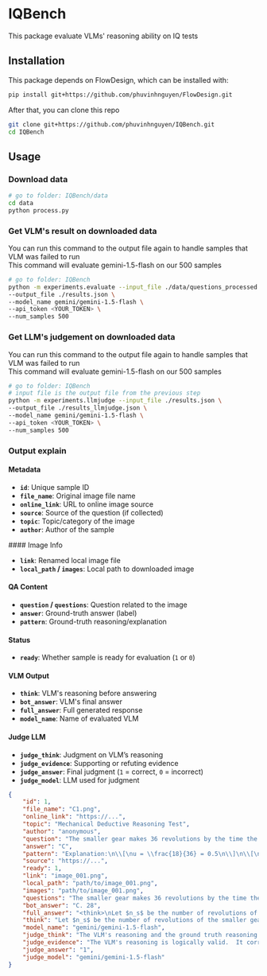 # IQBench

This package evaluate VLMs' reasoning ability on IQ tests

## Installation

This package depends on FlowDesign, which can be installed with:
```bash
pip install git+https://github.com/phuvinhnguyen/FlowDesign.git
```

After that, you can clone this repo
```bash
git clone git+https://github.com/phuvinhnguyen/IQBench.git
cd IQBench
```

## Usage
### Download data
```bash
# go to folder: IQBench/data
cd data
python process.py
```
### Get VLM's result on downloaded data
You can run this command to the output file again to handle samples that VLM was failed to run  
This command will evaluate gemini-1.5-flash on our 500 samples
```bash
# go to folder: IQBench
python -m experiments.evaluate --input_file ./data/questions_processed.json \
--output_file ./results.json \
--model_name gemini/gemini-1.5-flash \
--api_token <YOUR_TOKEN> \
--num_samples 500
```

### Get LLM's judgement on downloaded data
You can run this command to the output file again to handle samples that VLM was failed to run  
This command will evaluate gemini-1.5-flash on our 500 samples
```bash
# go to folder: IQBench
# input file is the output file from the previous step
python -m experiments.llmjudge --input_file ./results.json \
--output_file ./results_llmjudge.json \
--model_name gemini/gemini-1.5-flash \
--api_token <YOUR_TOKEN> \
--num_samples 500
```

### Output explain

#### Metadata
- **`id`**: Unique sample ID  
- **`file_name`**: Original image file name  
- **`online_link`**: URL to online image source  
- **`source`**: Source of the question (if collected)  
- **`topic`**: Topic/category of the image  
- **`author`**: Author of the sample  

####️ Image Info
- **`link`**: Renamed local image file  
- **`local_path` / `images`**: Local path to downloaded image  

#### QA Content
- **`question` / `questions`**: Question related to the image  
- **`answer`**: Ground-truth answer (label)  
- **`pattern`**: Ground-truth reasoning/explanation  

#### Status
- **`ready`**: Whether sample is ready for evaluation (`1` or `0`)  

#### VLM Output
- **`think`**: VLM's reasoning before answering  
- **`bot_answer`**: VLM's final answer  
- **`full_answer`**: Full generated response  
- **`model_name`**: Name of evaluated VLM  

#### Judge LLM
- **`judge_think`**: Judgment on VLM’s reasoning  
- **`judge_evidence`**: Supporting or refuting evidence  
- **`judge_answer`**: Final judgment (`1` = correct, `0` = incorrect)  
- **`judge_model`**: LLM used for judgment  

```json
{
    "id": 1,
    "file_name": "C1.png",
    "online_link": "https://...",
    "topic": "Mechanical Deductive Reasoning Test",
    "author": "anonymous",
    "question": "The smaller gear makes 36 revolutions by the time the larger ones make 18.\nIf the smaller gear makes 56 revolutions, how many turns will the larger one make?\nA. 24 \nB. 26 \nC. 28 \nD. 25 \n",
    "answer": "C",
    "pattern": "Explanation:\n\\[\nu = \\frac{18}{36} = 0.5\n\\]\n\\[\nn_{\\text{larger}} = u \\cdot 56 = 28\n\\]\n",
    "source": "https://...",
    "ready": 1,
    "link": "image_001.png",
    "local_path": "path/to/image_001.png",
    "images": "path/to/image_001.png",
    "questions": "The smaller gear makes 36 revolutions by the time the larger ones make 18.\nIf the smaller gear makes 56 revolutions, how many turns will the larger one make?\nA. 24 \nB. 26 \nC. 28 \nD. 25 \n",
    "bot_answer": "C. 28",
    "full_answer": "<think>\nLet $n_s$ be the number of revolutions of the smaller gear and $n_l$ be the number of revolutions of the larger gear.\nWe are given that when the smaller gear makes 36 revolutions, the larger gear makes 18 revolutions.\nThis can be written as a ratio:\n$\\frac{n_s}{n_l} = \\frac{36}{18} = 2$\nThis means that the smaller gear makes twice as many revolutions as the larger gear.\nWe can write this relationship as:\n$n_s = 2n_l$\nWe are given that the smaller gear makes 56 revolutions, so $n_s = 56$.\nWe can find the number of revolutions of the larger gear by substituting $n_s = 56$ into the equation:\n$56 = 2n_l$\n$n_l = \\frac{56}{2} = 28$\nTherefore, the larger gear will make 28 turns.\n\n</think>\n<answer>\nC. 28\n</answer>",
    "think": "Let $n_s$ be the number of revolutions of the smaller gear and $n_l$ be the number of revolutions of the larger gear.\nWe are given that when the smaller gear makes 36 revolutions, the larger gear makes 18 revolutions.\nThis can be written as a ratio:\n$\\frac{n_s}{n_l} = \\frac{36}{18} = 2$\nThis means that the smaller gear makes twice as many revolutions as the larger gear.\nWe can write this relationship as:\n$n_s = 2n_l$\nWe are given that the smaller gear makes 56 revolutions, so $n_s = 56$.\nWe can find the number of revolutions of the larger gear by substituting $n_s = 56$ into the equation:\n$56 = 2n_l$\n$n_l = \\frac{56}{2} = 28$\nTherefore, the larger gear will make 28 turns.",
    "model_name": "gemini/gemini-1.5-flash",
    "judge_think": "The VLM's reasoning and the ground truth reasoning both arrive at the same correct answer (28), but they approach the problem from slightly different perspectives.  The ground truth uses a ratio directly derived from the given data (18/36) to calculate a scaling factor (0.5), then applies that factor to the new number of revolutions (56). The VLM, on the other hand, establishes a direct relationship between the number of revolutions of the smaller and larger gears ($n_s = 2n_l$), then solves for the number of revolutions of the larger gear given the number of revolutions of the smaller gear.  Both methods are logically sound and arrive at the same correct conclusion.  The key steps \u2013 establishing the relationship between the gears' revolutions and using this relationship to find the unknown \u2013 are present in both.  There are no discrepancies in the final answer.",
    "judge_evidence": "The VLM's reasoning is logically valid.  It correctly identifies the inverse proportional relationship between the number of revolutions of the smaller and larger gears.  The equation $n_s = 2n_l$ accurately reflects this relationship, derived from the initial data. The subsequent steps of substituting $n_s = 56$ and solving for $n_l$ are mathematically sound and lead to the correct answer.  The ground truth implicitly uses the same relationship, but expresses it through a ratio and scaling factor. Both methods are equivalent and lead to the same result.",
    "judge_answer": "1",
    "judge_model": "gemini/gemini-1.5-flash"
}
```
